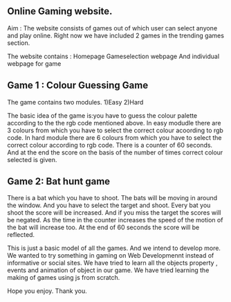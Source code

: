 Online Gaming website.
--------------------------

Aim  : The website consists of games out of which user can select anyone and play online. Right now we have included 2 games in the trending games section.

The website contains :
Homepage
Gameselection webpage
And individual webpage for game 

Game 1 : Colour Guessing Game
------
The game contains two modules.
1)Easy
2)Hard

The basic idea of the game is:you have to guess the colour palette according to the the rgb code mentioned above.
In easy modudle there are 3 colours from which you have to select the correct colour acoording to rgb code.
In hard module there are 6 colours from which you have to select the correct colour according to rgb code.
There is a counter of 60 seconds. And at the end the score on the basis of the number of times correct colour selected is given.

Game 2: Bat hunt game
------- 

There is a bat which you have to shoot. The bats will be moving in around the window. And you have to select the target and shoot. Every bat you shoot the score will be increased. And if you miss the target the scores will be negated.
As the time in the counter increases the speed of the motion of the bat will increase too.
At the end of 60 seconds the score will be reflected.


This is just a basic model of all the games. And we intend to develop more. We wanted to try something in gaming on Web Developmennt instead of informative or social sites.
We have tried to learn all the objects property , events and animation of object in our game. We have tried learning the making of games using js from scratch.

Hope you enjoy.
Thank you.


